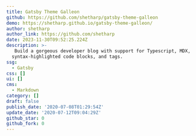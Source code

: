 ```yaml
---
title: Gatsby Theme Galleon
github: https://github.com/shetharp/gatsby-theme-galleon
demo: https://shetharp.github.io/gatsby-theme-galleon/
author: shetharp
author_link: https://github.com/shetharp
date: 2023-11-30T09:52:25.224Z
description: >-
  ️ Build a gorgeous developer blog with support for Typescript, MDX,
  syntax-highlighted code blocks, and tags.
ssg:
  - Gatsby
css: []
ui: []
cms:
  - Markdown
category: []
draft: false
publish_date: '2020-07-08T01:29:54Z'
update_date: '2020-07-12T09:04:29Z'
github_star: 0
github_fork: 0
---
```

